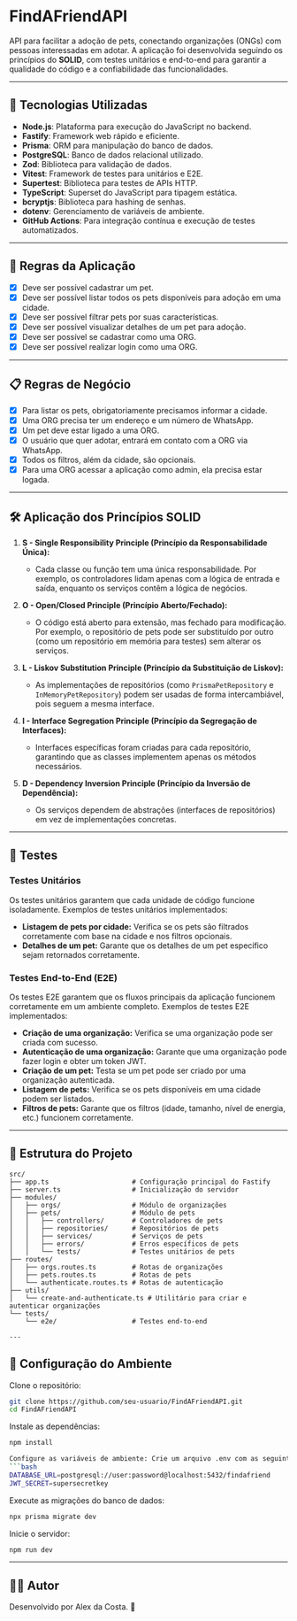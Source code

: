 # FindAFriendAPI

API para facilitar a adoção de pets, conectando organizações (ONGs) com pessoas interessadas em adotar. A aplicação foi desenvolvida seguindo os princípios do **SOLID**, com testes unitários e end-to-end para garantir a qualidade do código e a confiabilidade das funcionalidades.

---

## 🚀 Tecnologias Utilizadas

- **Node.js**: Plataforma para execução do JavaScript no backend.
- **Fastify**: Framework web rápido e eficiente.
- **Prisma**: ORM para manipulação do banco de dados.
- **PostgreSQL**: Banco de dados relacional utilizado.
- **Zod**: Biblioteca para validação de dados.
- **Vitest**: Framework de testes para unitários e E2E.
- **Supertest**: Biblioteca para testes de APIs HTTP.
- **TypeScript**: Superset do JavaScript para tipagem estática.
- **bcryptjs**: Biblioteca para hashing de senhas.
- **dotenv**: Gerenciamento de variáveis de ambiente.
- **GitHub Actions**: Para integração contínua e execução de testes automatizados.

---

## 📜 Regras da Aplicação

- [X] Deve ser possível cadastrar um pet.
- [X] Deve ser possível listar todos os pets disponíveis para adoção em uma cidade.
- [X] Deve ser possível filtrar pets por suas características.
- [X] Deve ser possível visualizar detalhes de um pet para adoção.
- [X] Deve ser possível se cadastrar como uma ORG.
- [X] Deve ser possível realizar login como uma ORG.

---

## 📋 Regras de Negócio

- [X] Para listar os pets, obrigatoriamente precisamos informar a cidade.
- [X] Uma ORG precisa ter um endereço e um número de WhatsApp.
- [X] Um pet deve estar ligado a uma ORG.
- [X] O usuário que quer adotar, entrará em contato com a ORG via WhatsApp.
- [X] Todos os filtros, além da cidade, são opcionais.
- [X] Para uma ORG acessar a aplicação como admin, ela precisa estar logada.

---

## 🛠️ Aplicação dos Princípios SOLID

1. **S - Single Responsibility Principle (Princípio da Responsabilidade Única):**
   - Cada classe ou função tem uma única responsabilidade. Por exemplo, os controladores lidam apenas com a lógica de entrada e saída, enquanto os serviços contêm a lógica de negócios.

2. **O - Open/Closed Principle (Princípio Aberto/Fechado):**
   - O código está aberto para extensão, mas fechado para modificação. Por exemplo, o repositório de pets pode ser substituído por outro (como um repositório em memória para testes) sem alterar os serviços.

3. **L - Liskov Substitution Principle (Princípio da Substituição de Liskov):**
   - As implementações de repositórios (como `PrismaPetRepository` e `InMemoryPetRepository`) podem ser usadas de forma intercambiável, pois seguem a mesma interface.

4. **I - Interface Segregation Principle (Princípio da Segregação de Interfaces):**
   - Interfaces específicas foram criadas para cada repositório, garantindo que as classes implementem apenas os métodos necessários.

5. **D - Dependency Inversion Principle (Princípio da Inversão de Dependência):**
   - Os serviços dependem de abstrações (interfaces de repositórios) em vez de implementações concretas.

---

## 🧪 Testes

### **Testes Unitários**
Os testes unitários garantem que cada unidade de código funcione isoladamente. Exemplos de testes unitários implementados:
- **Listagem de pets por cidade:** Verifica se os pets são filtrados corretamente com base na cidade e nos filtros opcionais.
- **Detalhes de um pet:** Garante que os detalhes de um pet específico sejam retornados corretamente.

### **Testes End-to-End (E2E)**
Os testes E2E garantem que os fluxos principais da aplicação funcionem corretamente em um ambiente completo. Exemplos de testes E2E implementados:
- **Criação de uma organização:** Verifica se uma organização pode ser criada com sucesso.
- **Autenticação de uma organização:** Garante que uma organização pode fazer login e obter um token JWT.
- **Criação de um pet:** Testa se um pet pode ser criado por uma organização autenticada.
- **Listagem de pets:** Verifica se os pets disponíveis em uma cidade podem ser listados.
- **Filtros de pets:** Garante que os filtros (idade, tamanho, nível de energia, etc.) funcionem corretamente.

---

## 📂 Estrutura do Projeto

```plaintext
src/
├── app.ts                     # Configuração principal do Fastify
├── server.ts                  # Inicialização do servidor
├── modules/
│   ├── orgs/                  # Módulo de organizações
│   ├── pets/                  # Módulo de pets
│   │   ├── controllers/       # Controladores de pets
│   │   ├── repositories/      # Repositórios de pets
│   │   ├── services/          # Serviços de pets
│   │   ├── errors/            # Erros específicos de pets
│   │   └── tests/             # Testes unitários de pets
├── routes/
│   ├── orgs.routes.ts         # Rotas de organizações
│   ├── pets.routes.ts         # Rotas de pets
│   └── authenticate.routes.ts # Rotas de autenticação
├── utils/
│   └── create-and-authenticate.ts # Utilitário para criar e autenticar organizações
└── tests/
    └── e2e/                   # Testes end-to-end

---
```

## 🔧 Configuração do Ambiente

Clone o repositório:

```bash
git clone https://github.com/seu-usuario/FindAFriendAPI.git
cd FindAFriendAPI
```

Instale as dependências:
```bash
npm install

Configure as variáveis de ambiente: Crie um arquivo .env com as seguintes variáveis:
```bash
DATABASE_URL=postgresql://user:password@localhost:5432/findafriend
JWT_SECRET=supersecretkey
```

Execute as migrações do banco de dados:
```bash
npx prisma migrate dev
```

Inicie o servidor:
```bash
npm run dev
```

---

## 👨‍💻 Autor

Desenvolvido por Alex da Costa. 🚀
